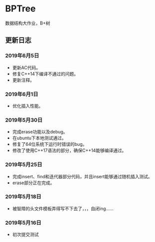# BPTree
数据结构大作业，B+树

## 更新日志
### 2019年6月5日
- 更新AC代码。
- 修复C++14下编译不通过的问题。
- 更新注释。
### 2019年6月1日
- 优化插入性能。
### 2019年5月30日
- 完成erase功能以及debug。
- 在ubuntu下本地测试通过。
- 修复了64位系统下运行时错误的bug。
- 修改了使用C++17语法的部分，确保C++14能够编译通过。
### 2019年5月25日
- 完成insert、find和迭代器部分代码，并且insert能够通过随机插入测试。
- erase部分正在完成。
### 2019年5月18日
- 被智障的头文件模板弄得写不下去了，，，自闭ing......
### 2019年5月16日
- 初次提交测试